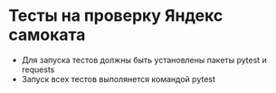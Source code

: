﻿# Тесты на проверку Яндекс самоката
- Для запуска тестов должны быть установлены пакеты pytest и requests
- Запуск всех тестов выполянется командой pytest
